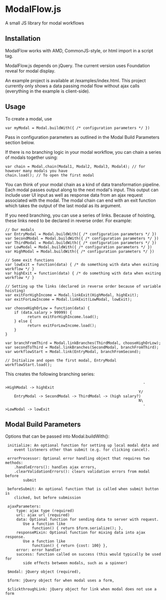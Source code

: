 # ModalFlow.js
A small JS library for modal workflows

## Installation

ModalFlow works with AMD, CommonJS-style, or html import in a script tag. 

ModalFlow.js depends on jQuery. The current version uses Foundation reveal for modal display.

An example project is available at /examples/index.html. This project currently only shows a 
data passing modal flow without ajax calls (everything in the example is client-side).

## Usage

To create a modal, use 

```
var myModal = Modal.buildWith({ /* configuration parameters */ })
```

Pass in configuration parameters as outlined in the Modal Build Parameters section below.

If there is no branching logic in your modal workflow, you can chain a series of modals together using:

```
var chain = Modal.chain(Modal1, Modal2, Modal3, Modal4); // for however many modals you have
chain.load(); // To open the first modal
```

You can think of your modal chain as a kind of data transformation pipeline. Each modal passes output along to the next
modal's input. This output can include user UI input as well as response data from an ajax request associated with the 
modal. The modal chain can end with an exit function which takes the output of the last modal as its argument.

If you need branching, you can use a series of links. Because of hoisting, these links need to be declared in reverse order.
For example:

```
// Our modals 
var EntryModal = Modal.buildWith({ /* configuration parameters */ })
var SecondModal = Modal.buildWith({ /* configuration parameters */ })
var ThirdModal = Modal.buildWith({ /* configuration parameters */ })
var LowModal = Modal.buildWith({ /* configuration parameters */ })
var HighModal = Modal.buildWith({ /* configuration parameters */ })

// Some exit functions
var lowExit = function(data) { /* do something with data when exiting workflow */ }
var highExit = function(data) { /* do something with data when exiting workflow */ }

// Setting up the links (declared in reverse order because of variable hoisting)
var exitForHighIncome = Modal.linkExit(HighModal, highExit);
var exitForLowIncome = Modal.linkExit(LowModal, lowExit);

var chooseHighOrLow = function(data) {
    if (data.salary > 99999) {
          return exitForHighIncome.load();
    } else {
          return exitForLowIncome.load();
    }
}

var branchFromThird = Modal.linkBranches(ThirdModal, chooseHighOrLow);
var secondToThird = Modal.linkBranches(SecondModal, branchFromThird);
var workflowStart = Modal.link(EntryModal, branchFromSecond);

// Initialize and open the first modal, EntryModal
workflowStart.load(); 
```

This creates the following branching series:  
```
                                                              ->HighModal -> highExit  
                                                            Y/  
    EntryModal -> SecondModal -> ThirdModal -> (high salary?)  
                                                            N\  
                                                              ->LowModal -> lowExit  
```

## Modal Build Parameters

Options that can be passed into Modal.buildWith():

     initialize: An optional function for setting up local modal data and
        event listeners other than submit (e.g. for clicking cancel).

     errorProcessor: Optional error handling object that requires two methods:
        .handleErrors(): handles ajax errors,
        .clearValidationErrors(): clears validation errors from modal before
            submit

     beforeSubmit: An optional function that is called when submit button is
        clicked, but before submission

     ajaxParameters:
         type: ajax type (required)
         url: ajax url (required)
         data: Optional function for sending data to server with request.
            Use a function like
                function() { return $form.serialize(); },
         responseMixin: Optional function for mixing data into ajax response.
            Use a function like
                function() { return {cost: 100} },
         error: error handler
         success: function called on success (this would typically be used for
            side effects between modals, such as a spinner)

     $modal: jQuery object (required),

     $form: jQuery object for when modal uses a form,

     $clickthroughLink: jQuery object for link when modal does not use a form
